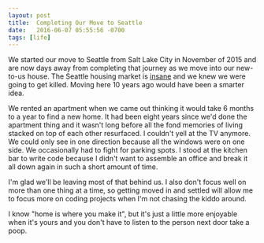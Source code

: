 ```yaml
---
layout: post
title:  Completing Our Move to Seattle
date:   2016-06-07 05:55:56 -0700
tags: [life]
---
```


We started our move to Seattle from Salt Lake City in November of 2015 and are now days away from completing that journey as we move into our new-to-us house. The Seattle housing market is [insane][1] and we knew we were going to get killed. Moving here 10 years ago would have been a smarter idea.

We rented an apartment when we came out thinking it would take 6 months to a year to find a new home. It had been eight years since we'd done the apartment thing and it wasn't long before all the fond memories of living stacked on top of each other resurfaced. I couldn't yell at the TV anymore. We could only see in one direction because all the windows were on one side. We occasionally had to fight for parking spots. I stood at the kitchen bar to write code because I didn't want to assemble an office and break it all down again in such a short amount of time.

I'm glad we'll be leaving most of that behind us. I also don't focus well on more than one thing at a time, so getting moved in and settled will allow me to focus more on coding projects when I'm not chasing the kiddo around.

I know "home is where you make it", but it's just a little more enjoyable when it's yours and you don't have to listen to the person next door take a poop.

[1]: http://www.seattletimes.com/business/bidding-wars-homebuyers-fight-to-pay-more-for-seattle-homes/
